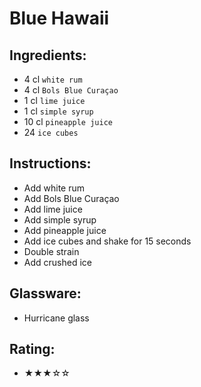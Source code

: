 # Blue Hawaii

## Ingredients:
- 4 cl `white rum`
- 4 cl `Bols Blue Curaçao`
- 1 cl `lime juice`
- 1 cl `simple syrup`
- 10 cl `pineapple juice`
- 24 `ice cubes`

## Instructions:
- Add white rum
- Add Bols Blue Curaçao
- Add lime juice
- Add simple syrup
- Add pineapple juice
- Add ice cubes and shake for 15 seconds
- Double strain
- Add crushed ice

## Glassware:
- Hurricane glass

## Rating:
- ★★★☆☆